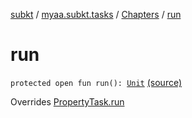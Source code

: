 [subkt](../../index.md) / [myaa.subkt.tasks](../index.md) / [Chapters](index.md) / [run](./run.md)

# run

`protected open fun run(): `[`Unit`](https://kotlinlang.org/api/latest/jvm/stdlib/kotlin/-unit/index.html) [(source)](https://github.com/Myaamori/SubKt/blob/0.1.12/src/main/kotlin/myaa/subkt/tasks/asstasks.kt#L462)

Overrides [PropertyTask.run](../-property-task/run.md)


